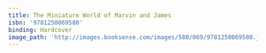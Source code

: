 ```yaml
---
title: The Miniature World of Marvin and James
isbn: '9781250069580'
binding: Hardcover
image_path: 'http://images.booksense.com/images/580/069/9781250069580.jpg'
---
```


